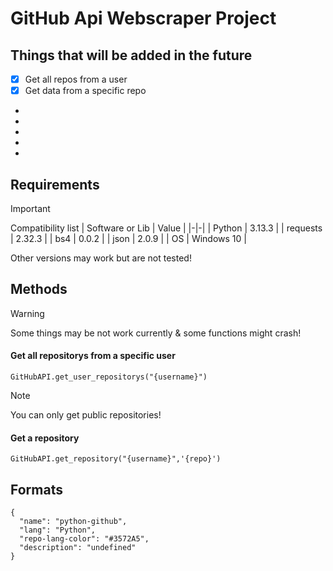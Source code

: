 # GitHub Api Webscraper Project

## Things that will be added in the future

- [x] Get all repos from a user
- [x] Get data from a specific repo
- [ ](https://github.com/justusdecker/python-github/issues/1)
- [ ](https://github.com/justusdecker/python-github/issues/2)
- [ ](https://github.com/justusdecker/python-github/issues/3)
- [ ](https://github.com/justusdecker/python-github/issues/4)
- [ ](https://github.com/justusdecker/python-github/issues/5)

## Requirements

> [!IMPORTANT]
> Compatibility list
> | Software or Lib | Value |
> |-|-|
> | Python | 3.13.3 |
> | requests | 2.32.3 |
> | bs4 | 0.0.2 |
> | json | 2.0.9 |
> | OS | Windows 10 | 
> 
> Other versions may work but are not tested!

## Methods

> [!WARNING]
> Some things may be not work currently & some functions might crash!

#### Get all repositorys from a specific user

```
GitHubAPI.get_user_repositorys("{username}")
```

> [!NOTE]
> You can only get public repositories!




#### Get a repository
```
GitHubAPI.get_repository("{username}",'{repo}')
```

## Formats
```
{
  "name": "python-github",
  "lang": "Python",
  "repo-lang-color": "#3572A5",
  "description": "undefined"
}
```
